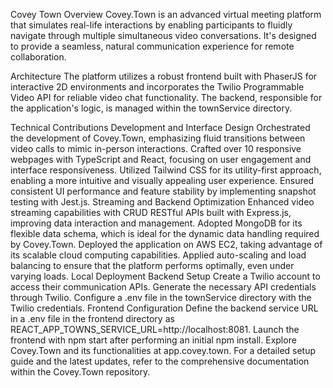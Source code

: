 Covey Town
Overview
Covey.Town is an advanced virtual meeting platform that simulates real-life interactions by enabling participants to fluidly navigate through multiple simultaneous video conversations. It's designed to provide a seamless, natural communication experience for remote collaboration.

Architecture
The platform utilizes a robust frontend built with PhaserJS for interactive 2D environments and incorporates the Twilio Programmable Video API for reliable video chat functionality. The backend, responsible for the application's logic, is managed within the townService directory.

Technical Contributions
Development and Interface Design
Orchestrated the development of Covey.Town, emphasizing fluid transitions between video calls to mimic in-person interactions.
Crafted over 10 responsive webpages with TypeScript and React, focusing on user engagement and interface responsiveness.
Utilized Tailwind CSS for its utility-first approach, enabling a more intuitive and visually appealing user experience.
Ensured consistent UI performance and feature stability by implementing snapshot testing with Jest.js.
Streaming and Backend Optimization
Enhanced video streaming capabilities with CRUD RESTful APIs built with Express.js, improving data interaction and management.
Adopted MongoDB for its flexible data schema, which is ideal for the dynamic data handling required by Covey.Town.
Deployed the application on AWS EC2, taking advantage of its scalable cloud computing capabilities.
Applied auto-scaling and load balancing to ensure that the platform performs optimally, even under varying loads.
Local Deployment
Backend Setup
Create a Twilio account to access their communication APIs.
Generate the necessary API credentials through Twilio.
Configure a .env file in the townService directory with the Twilio credentials.
Frontend Configuration
Define the backend service URL in a .env file in the frontend directory as REACT_APP_TOWNS_SERVICE_URL=http://localhost:8081.
Launch the frontend with npm start after performing an initial npm install.
Explore Covey.Town and its functionalities at app.covey.town. For a detailed setup guide and the latest updates, refer to the comprehensive documentation within the Covey.Town repository.
